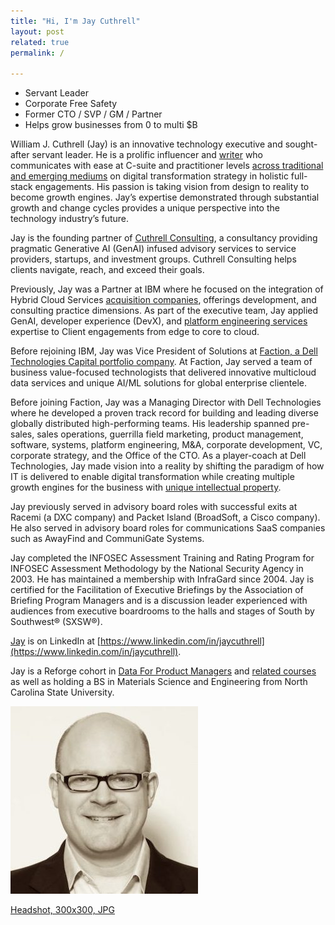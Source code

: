 ```yaml
---
title: "Hi, I'm Jay Cuthrell"
layout: post
related: true
permalink: /

---
```


- Servant Leader 
- Corporate Free Safety 
- Former CTO / SVP / GM / Partner
- Helps grow businesses from 0 to multi $B

William J. Cuthrell (Jay) is an innovative technology executive and sought-after servant leader. He is a prolific influencer and [writer](https://jaycuthrell.com/media) who communicates with ease at C-suite and practitioner levels [across traditional and emerging mediums](https://jaycuthrell.com/media) on digital transformation strategy in holistic full-stack engagements. His passion is taking vision from design to reality to become growth engines. Jay’s expertise demonstrated through substantial growth and change cycles provides a unique perspective into the technology industry’s future.

Jay is the founding partner of [Cuthrell Consulting](https://cuthrell.consulting), a consultancy providing pragmatic Generative AI (GenAI) infused advisory services to service providers, startups, and investment groups. Cuthrell Consulting helps clients navigate, reach, and exceed their goals.

Previously, Jay was a Partner at IBM where he focused on the integration of Hybrid Cloud Services [acquisition companies](https://web.archive.org/web/20221007035315/https:/www.taos.com/resources/press-releases/taos-brings-aboard-new-senior-vice-president-of-products-to-accelerate-digital-transformation-strategies/), offerings development, and consulting practice dimensions. As part of the executive team, Jay applied GenAI, developer experience (DevX), and [platform engineering services](https://www.ibm.com/consulting/platform-engineering-services) expertise to Client engagements from edge to core to cloud.

Before rejoining IBM, Jay was Vice President of Solutions at [Faction, a Dell Technologies Capital portfolio company](https://www.delltechnologiescapital.com/portfolio/). At Faction, Jay served a team of business value-focused technologists that delivered innovative multicloud data services and unique AI/ML solutions for global enterprise clientele.

Before joining Faction, Jay was a Managing Director with Dell Technologies where he developed a proven track record for building and leading diverse globally distributed high-performing teams. His leadership spanned pre-sales, sales operations, guerrilla field marketing, product management, software, systems, platform engineering, M&A, corporate development, VC, corporate strategy, and the Office of the CTO. As a player-coach at Dell Technologies, Jay made vision into a reality by shifting the paradigm of how IT is delivered to enable digital transformation while creating multiple growth engines for the business with [unique intellectual property](https://patents.google.com/patent/US9684539B1/en).

Jay previously served in advisory board roles with successful exits at Racemi (a DXC company) and Packet Island (BroadSoft, a Cisco company). He also served in advisory board roles for communications SaaS companies such as AwayFind and CommuniGate Systems.

Jay completed the INFOSEC Assessment Training and Rating Program for INFOSEC Assessment Methodology by the National Security Agency in 2003. He has maintained a membership with InfraGard since 2004. Jay is certified for the Facilitation of Executive Briefings by the Association of Briefing Program Managers and is a discussion leader experienced with audiences from executive boardrooms to the halls and stages of South by Southwest® (SXSW®).

<a rel="me" href="https://cuthrell.com/@jay">Jay</a> is on LinkedIn at [https://www.linkedin.com/in/jaycuthrell](https://www.linkedin.com/in/jaycuthrell).

Jay is a Reforge cohort in [Data For Product Managers](https://www.reforge.com/courses/data-for-product-managers) and [related courses](https://www.credly.com/users/jaycuthrell/badges) as well as holding a BS in Materials Science and Engineering from North Carolina State University.

<img class="u-photo" src="/images/jaycuthrell-headshot-300x300.jpg">

[Headshot, 300x300, JPG](/images/jaycuthrell-headshot-300x300.jpg)

